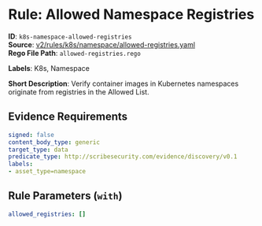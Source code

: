 # Rule: Allowed Namespace Registries

**ID**: `k8s-namespace-allowed-registries`  
**Source**: [v2/rules/k8s/namespace/allowed-registries.yaml](https://github.com/scribe-public/sample-policies/v2/rules/k8s/namespace/allowed-registries.yaml)  
**Rego File Path**: `allowed-registries.rego`  

**Labels**: K8s, Namespace

**Short Description**: Verify container images in Kubernetes namespaces originate from registries in the Allowed List.

## Evidence Requirements

```yaml
signed: false
content_body_type: generic
target_type: data
predicate_type: http://scribesecurity.com/evidence/discovery/v0.1
labels:
- asset_type=namespace
```
## Rule Parameters (`with`)

```yaml
allowed_registries: []
```
